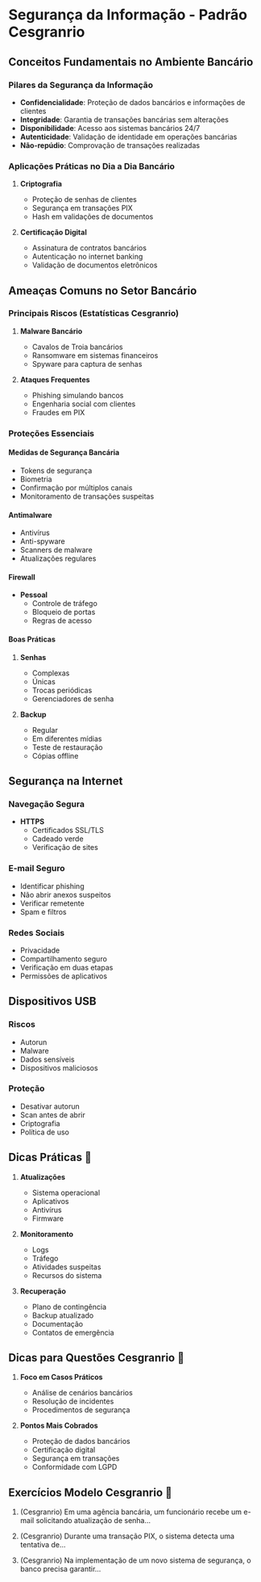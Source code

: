 # Segurança da Informação - Padrão Cesgranrio

## Conceitos Fundamentais no Ambiente Bancário

### Pilares da Segurança da Informação
- **Confidencialidade**: Proteção de dados bancários e informações de clientes
- **Integridade**: Garantia de transações bancárias sem alterações
- **Disponibilidade**: Acesso aos sistemas bancários 24/7
- **Autenticidade**: Validação de identidade em operações bancárias
- **Não-repúdio**: Comprovação de transações realizadas

### Aplicações Práticas no Dia a Dia Bancário
1. **Criptografia**
   - Proteção de senhas de clientes
   - Segurança em transações PIX
   - Hash em validações de documentos

2. **Certificação Digital**
   - Assinatura de contratos bancários
   - Autenticação no internet banking
   - Validação de documentos eletrônicos

## Ameaças Comuns no Setor Bancário

### Principais Riscos (Estatísticas Cesgranrio)
1. **Malware Bancário**
   - Cavalos de Troia bancários
   - Ransomware em sistemas financeiros
   - Spyware para captura de senhas

2. **Ataques Frequentes**
   - Phishing simulando bancos
   - Engenharia social com clientes
   - Fraudes em PIX

### Proteções Essenciais

#### Medidas de Segurança Bancária
- Tokens de segurança
- Biometria
- Confirmação por múltiplos canais
- Monitoramento de transações suspeitas

#### Antimalware
- Antivírus
- Anti-spyware
- Scanners de malware
- Atualizações regulares

#### Firewall
- **Pessoal**
  - Controle de tráfego
  - Bloqueio de portas
  - Regras de acesso

#### Boas Práticas
1. **Senhas**
   - Complexas
   - Únicas
   - Trocas periódicas
   - Gerenciadores de senha

2. **Backup**
   - Regular
   - Em diferentes mídias
   - Teste de restauração
   - Cópias offline

## Segurança na Internet

### Navegação Segura
- **HTTPS**
  - Certificados SSL/TLS
  - Cadeado verde
  - Verificação de sites

### E-mail Seguro
- Identificar phishing
- Não abrir anexos suspeitos
- Verificar remetente
- Spam e filtros

### Redes Sociais
- Privacidade
- Compartilhamento seguro
- Verificação em duas etapas
- Permissões de aplicativos

## Dispositivos USB

### Riscos
- Autorun
- Malware
- Dados sensíveis
- Dispositivos maliciosos

### Proteção
- Desativar autorun
- Scan antes de abrir
- Criptografia
- Política de uso

## Dicas Práticas 🎯

1. **Atualizações**
   - Sistema operacional
   - Aplicativos
   - Antivírus
   - Firmware

2. **Monitoramento**
   - Logs
   - Tráfego
   - Atividades suspeitas
   - Recursos do sistema

3. **Recuperação**
   - Plano de contingência
   - Backup atualizado
   - Documentação
   - Contatos de emergência

## Dicas para Questões Cesgranrio 🎯

1. **Foco em Casos Práticos**
   - Análise de cenários bancários
   - Resolução de incidentes
   - Procedimentos de segurança

2. **Pontos Mais Cobrados**
   - Proteção de dados bancários
   - Certificação digital
   - Segurança em transações
   - Conformidade com LGPD

## Exercícios Modelo Cesgranrio 📝

1. (Cesgranrio) Em uma agência bancária, um funcionário recebe um e-mail solicitando atualização de senha...

2. (Cesgranrio) Durante uma transação PIX, o sistema detecta uma tentativa de...

3. (Cesgranrio) Na implementação de um novo sistema de segurança, o banco precisa garantir...